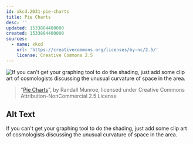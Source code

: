 ```yaml
---
id: xkcd.2031-pie-charts
title: Pie Charts
desc: ''
updated: 1533884400000
created: 1533884400000
sources:
  - name: xkcd
    url: 'https://creativecommons.org/licenses/by-nc/2.5/'
    license: Creative Commons 2.5
---
```

![If you can't get your graphing tool to do the shading, just add some clip art of cosmologists discussing the unusual curvature of space in the area.](https://imgs.xkcd.com/comics/pie_charts.png)
> "[Pie Charts](https://xkcd.com/2031/)", by Randall Munroe, licensed under Creative Commons Attribution-NonCommercial 2.5 License

## Alt Text
If you can't get your graphing tool to do the shading, just add some clip art of cosmologists discussing the unusual curvature of space in the area.
